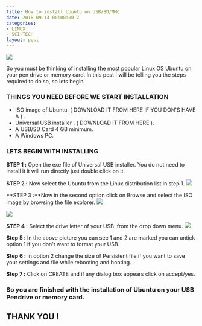 ```yaml
---
title: How to install Ubuntu on USB/SD/MMC
date: 2018-09-14 00:00:00 Z
categories:
- LINUX
- SCI-TECH
layout: post
---
```


![](https://cwithsharad.github.io/assets/img/ubuntu.jpg)
<p class="intro"><span class="dropcap">S</span>o you must be thinking of installing the most popular Linux OS Ubuntu on your pen drive or memory card. In this post I will be telling you the steps required to do so, so lets begin.</p>

### THINGS YOU NEED BEFORE WE START INSTALLATION

- ISO image of Ubuntu. ( DOWNLOAD IT FROM HERE IF YOU DON'S HAVE A ) .
- Universal USB installer . ( DOWNLOAD IT FROM HERE ).
- A USB/SD Card 4 GB minimum.
- A Windows PC.

### LETS BEGIN WITH INSTALLING

**STEP 1 :** Open the exe file of Universal USB installer. You do not need to install it it will
run directly just double click on it.

**STEP 2 :** Now select the Ubuntu from the Linux distribution list in step 1.
![](https://ossploit.files.wordpress.com/2018/09/list-menu.jpeg)

**STEP 3 :**Now in the second option click on Browse and select the ISO image by browsing the file explorer.
![](https://ossploit.files.wordpress.com/2018/09/list-menu1.jpeg)

![](https://ossploit.files.wordpress.com/2018/09/list-menu2.jpeg)

**STEP 4 :** Select the drive letter of your USB  from the drop down menu.
![](https://ossploit.files.wordpress.com/2018/09/pic1.jpeg)

**Step 5 :** In the above picture you can see 1 and 2 are marked you can untick option 1 if you don't want to format your USB.

**Step 6 :** In option 2 change the size of Persistent file if you want to save your settings and file while rebooting and booting.

**Step 7 :** Click on CREATE and if any dialog box appears click on accept/yes.

### So you are finished with the installation of Ubuntu on your USB Pendrive or memory card.

## THANK YOU !
